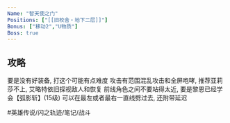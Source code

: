 ```yaml
---
Name: "智天使之门"
Positions: ["[[旧校舍‧地下二层]]"]
Bonus: ["移动2","U物质"]
Boss: true
---
```


## 攻略
要是没有好装备, 打这个可能有点难度
攻击有范围混乱攻击和全屏咆哮, 推荐亚莉莎不上, 艾略特依旧探视敌人和恢复
前线角色之间不要站得太近, 要是黎恩已经学会【弧影斩】(15级)
可以在最左或者最右一直线劈过去, 还附带延迟

#英雄传说/闪之轨迹/笔记/战斗